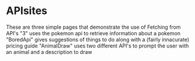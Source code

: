 # APIsites

These are three simple pages that demonstrate the use of Fetching from API's 
"3" uses the pokemon api to retrieve information about a pokemon
"BoredApi" gives suggestions of things to do along with a (fairly innacurate) pricing guide
"AnimalDraw" uses two different API's to prompt the user with an animal and a description to draw

